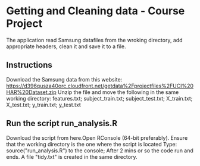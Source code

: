 # Getting and Cleaning data - Course Project
The application read Samsung datafiles from the wroking directory, add appropriate headers, clean it and save it to a file.

## Instructions
Download the Samsung data from this website:
https://d396qusza40orc.cloudfront.net/getdata%2Fprojectfiles%2FUCI%20HAR%20Dataset.zip
Unzip the file and move the following in the same working directory: features.txt; subject_train.txt; subject_test.txt; X_train.txt;
X_test.txt; y_train.txt; y_test.txt

## Run the script run_analysis.R
Download the script from here.Open RConsole (64-bit preferably). Ensure that the working directory is the one where the script is located
Type: source("run_analysis.R") to the console; After 2 mins or so the code run and ends. 
A file "tidy.txt" is created in the same directory.



